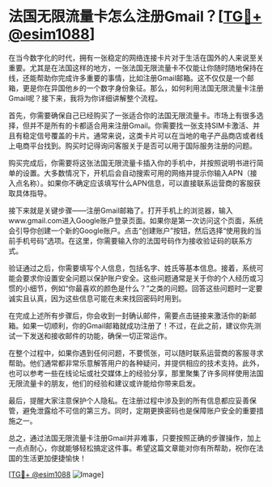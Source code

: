 # 法国无限流量卡怎么注册Gmail？[[TG💪+ @esim1088](https://t.me/s/esim1088)]

在当今数字化的时代，拥有一张稳定的网络连接卡片对于生活在国外的人来说至关重要。尤其是在法国这样的地方，一张法国无限流量卡不仅能让你随时随地保持在线，还能帮助你完成许多重要的事情，比如注册Gmail邮箱。这不仅仅是一个邮箱，更是你在异国他乡的一个数字身份象征。那么，如何利用法国无限流量卡注册Gmail呢？接下来，我将为你详细讲解整个流程。

首先，你需要确保自己已经购买了一张适合你的法国无限流量卡。市场上有很多选择，但并不是所有的卡都适合用来注册Gmail。你需要找一张支持SIM卡激活、并且有稳定信号覆盖的卡片。通常来说，这类卡片可以在当地的电子产品商店或者线上电商平台找到。购买时记得询问客服关于是否可以用于国际服务注册的问题。

购买完成后，你需要将这张法国无限流量卡插入你的手机中，并按照说明书进行简单的设置。大多数情况下，开机后会自动搜索可用的网络并提示你输入APN（接入点名称）。如果你不确定应该填写什么APN信息，可以直接联系运营商的客服获取具体指导。

接下来就是关键步骤——注册Gmail邮箱了。打开手机上的浏览器，输入www.gmail.com进入Google账户登录页面。如果你是第一次访问这个页面，系统会引导你创建一个新的Google账户。点击“创建账户”按钮，然后选择“使用我的当前手机号码”选项。在这里，你需要输入你的法国号码作为接收验证码的联系方式。

验证通过之后，你需要填写个人信息，包括名字、姓氏等基本信息。接着，系统可能会要求你设置安全问题以保护账户安全。这些问题通常是关于你的个人经历或习惯的小细节，例如“你最喜欢的颜色是什么？”之类的问题。回答这些问题时一定要诚实且认真，因为这些信息可能在未来找回密码时用到。

在完成上述所有步骤后，你会收到一封确认邮件，需要点击链接来激活你的新邮箱。如果一切顺利，你的Gmail邮箱就成功注册了！不过，在此之前，建议你先测试一下发送和接收邮件的功能，确保一切正常运作。

在整个过程中，如果你遇到任何问题，不要慌张，可以随时联系运营商的客服寻求帮助。他们通常都非常乐意解答用户的各种疑问，并提供相应的技术支持。此外，也可以参考一些在线论坛或社交媒体上的经验分享，那里聚集了许多同样使用法国无限流量卡的朋友，他们的经验和建议或许能给你带来启发。

最后，提醒大家注意保护个人隐私。在注册过程中涉及到的所有信息都应妥善保管，避免泄露给不可信的第三方。同时，定期更换密码也是保障账户安全的重要措施之一。

总之，通过法国无限流量卡注册Gmail并非难事，只要按照正确的步骤操作，加上一点点耐心，你就能够轻松搞定这件事。希望这篇文章能对你有所帮助，祝你在法国的生活更加便捷愉快！

[[TG💪+ @esim1088](https://t.me/s/esim1088) ![Image](https://i.postimg.cc/4NQfJmqS/Snipaste-2025-05-13-00-14-12.png)]